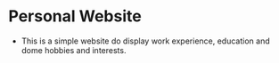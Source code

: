 # Personal Website
* This is a simple website do display work experience, education and dome hobbies and interests.